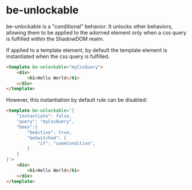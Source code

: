 # be-unlockable

be-unlockable is a "conditional" behavior.  It unlocks other behaviors, allowing them to be applied to the adorned element only when a css query is fulfilled within the ShadowDOM realm.

If applied to a template element, by default the template element is instantiated when the css query is fulfilled.

```html
<template be-unlockable="myCssQuery">
    <div>
        <h1>Hello World</h1>
    </div>
</template>
```

However, this instantiation by default rule can be disabled:

```html
<template be-unlockable='{
    "instantiate": false,
    "query": "myCssQuery",
    "bees":{
        "beActive": true,
        "beSwitched": {
            "if": "someCondition",
        }
    }
}'>
    <div>
        <h1>Hello World</h1>
    </div>
</template>
```

